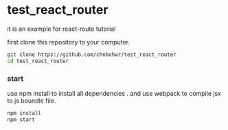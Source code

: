 # test_react_router
it is an example for react-route tutorial 

first clone this repository to your computer.
```sh
git clone https://github.com/chnbohwr/test_react_router
cd test_react_router
```

### start
use npm install to install all dependencies . and use webpack to compile jsx to js boundle file.
```sh
npm install
npm start
```

